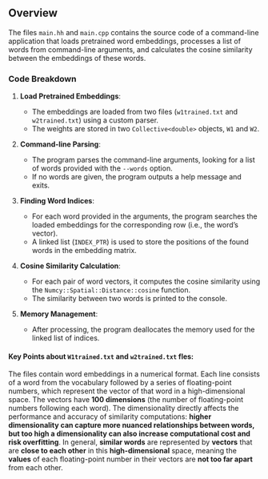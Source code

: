 ## Overview

The files `main.hh` and `main.cpp` contains the source code of a command-line application that loads pretrained word embeddings, processes a list of words from command-line arguments, and calculates the cosine similarity between the embeddings of these words.

### Code Breakdown

1. **Load Pretrained Embeddings**: 
   - The embeddings are loaded from two files (`w1trained.txt` and `w2trained.txt`) using a custom parser.
   - The weights are stored in two `Collective<double>` objects, `W1` and `W2`.

2. **Command-line Parsing**:
   - The program parses the command-line arguments, looking for a list of words provided with the `--words` option.
   - If no words are given, the program outputs a help message and exits.

3. **Finding Word Indices**:
   - For each word provided in the arguments, the program searches the loaded embeddings for the corresponding row (i.e., the word’s vector).
   - A linked list (`INDEX_PTR`) is used to store the positions of the found words in the embedding matrix.

4. **Cosine Similarity Calculation**:
   - For each pair of word vectors, it computes the cosine similarity using the `Numcy::Spatial::Distance::cosine` function.
   - The similarity between two words is printed to the console.

5. **Memory Management**:
   - After processing, the program deallocates the memory used for the linked list of indices.

#### Key Points about `W1trained.txt` and `w2trained.txt` fles:
The files contain word embeddings in a numerical format. Each line consists of a word from the vocabulary followed by a series of floating-point numbers, which represent the vector of that word in a high-dimensional space. The vectors have **100 dimensions** (the number of floating-point numbers following each word). The dimensionality directly affects the performance and accuracy of similarity computations: **higher dimensionality can capture more nuanced relationships between words, but too high a dimensionality can also increase computational cost and risk overfitting**. In general, **similar words** are represented by **vectors** that are **close to each other** in this **high-dimensional** space, meaning the **values** of each floating-point number in their vectors are **not too far apart** from each other.
